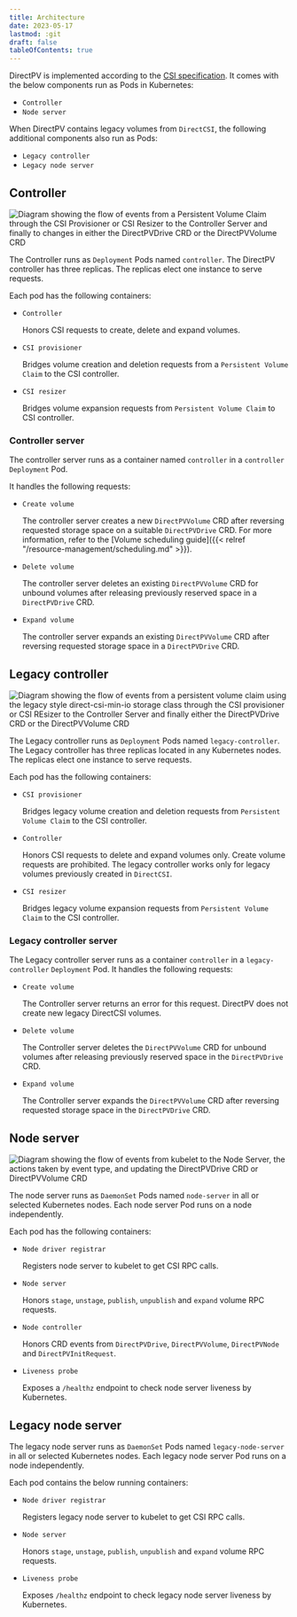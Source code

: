```yaml
---
title: Architecture
date: 2023-05-17
lastmod: :git
draft: false
tableOfContents: true
---
```


DirectPV is implemented according to the [CSI specification](https://github.com/container-storage-interface/spec/blob/master/spec.md). 
It comes with the below components run as Pods in Kubernetes:
* `Controller`
* `Node server`

When DirectPV contains legacy volumes from `DirectCSI`, the following additional components also run as Pods:
* `Legacy controller `
* `Legacy node server`

## Controller

![Diagram showing the flow of events from a Persistent Volume Claim through the CSI Provisioner or CSI Resizer to the Controller Server and finally to changes in either the DirectPVDrive CRD or the DirectPVVolume CRD](../PVC-events.png)

The Controller runs as `Deployment` Pods named `controller`.
The DirectPV controller has three replicas.
The replicas elect one instance to serve requests. 

Each pod has the following containers:

* `Controller` 
 
  Honors CSI requests to create, delete and expand volumes.

* `CSI provisioner`

  Bridges volume creation and deletion requests from a `Persistent Volume Claim` to the CSI controller.

* `CSI resizer` 
 
  Bridges volume expansion requests from `Persistent Volume Claim` to CSI controller.

### Controller server

The controller server runs as a container named `controller` in a `controller` `Deployment` Pod. 

It handles the following requests:

* `Create volume`

  The controller server creates a new `DirectPVVolume` CRD after reversing requested storage space on a suitable `DirectPVDrive` CRD. 
  For more information, refer to the [Volume scheduling guide]({{< relref "/resource-management/scheduling.md" >}}).

* `Delete volume`
  
  The controller server deletes an existing `DirectPVVolume` CRD for unbound volumes after releasing previously reserved space in a  `DirectPVDrive` CRD.

* `Expand volume`
 
  The controller server expands an existing `DirectPVVolume` CRD after reversing requested storage space in a `DirectPVDrive` CRD.

## Legacy controller

![Diagram showing the flow of events from a persistent volume claim using the legacy style direct-csi-min-io storage class through the CSI provisioner or CSI REsizer to the Controller Server and finally either the DirectPVDrive CRD or the DirectPVVolume CRD](../legacy-pvc-events.png)

The Legacy controller runs as `Deployment` Pods named `legacy-controller`.
The Legacy controller has three replicas located in any Kubernetes nodes. 
The replicas elect one instance to serve requests. 

Each pod has the following containers:

* `CSI provisioner`
 
  Bridges legacy volume creation and deletion requests from `Persistent Volume Claim` to the CSI controller.

* `Controller` 
 
  Honors CSI requests to delete and expand volumes only. 
  Create volume requests are prohibited. 
  The legacy controller works only for legacy volumes previously created in `DirectCSI`.

* `CSI resizer`
 
  Bridges legacy volume expansion requests from `Persistent Volume Claim` to the CSI controller.

### Legacy controller server

The Legacy controller server runs as a container `controller` in a `legacy-controller` `Deployment` Pod. 
It handles the following requests:

* `Create volume` 
 
  The Controller server returns an error for this request. 
  DirectPV does not create new legacy DirectCSI volumes.

* `Delete volume`
 
  The Controller server deletes the `DirectPVVolume` CRD for unbound volumes after releasing previously reserved space in the `DirectPVDrive` CRD.

* `Expand volume`
 
  The Controller server expands the `DirectPVVolume` CRD after reversing requested storage space in the `DirectPVDrive` CRD.

## Node server

![Diagram showing the flow of events from kubelet to the Node Server, the actions taken by event type, and updating the DirectPVDrive CRD or DirectPVVolume CRD](../node-server.png)

The node server runs as `DaemonSet` Pods named `node-server` in all or selected Kubernetes nodes. 
Each node server Pod runs on a node independently. 

Each pod has the following containers:

* `Node driver registrar` 
 
  Registers node server to kubelet to get CSI RPC calls.

* `Node server` 
 
  Honors `stage`, `unstage`, `publish`, `unpublish` and `expand` volume RPC requests.

* `Node controller` 
 
  Honors CRD events from `DirectPVDrive`, `DirectPVVolume`, `DirectPVNode` and `DirectPVInitRequest`.

* `Liveness probe` 
 
  Exposes a `/healthz` endpoint to check node server liveness by Kubernetes.

## Legacy node server

The legacy node server runs as `DaemonSet` Pods named `legacy-node-server` in all or selected Kubernetes nodes. 
Each legacy node server Pod runs on a node independently. 

Each pod contains the below running containers:

* `Node driver registrar` 
 
  Registers legacy node server to kubelet to get CSI RPC calls.

* `Node server` 
 
  Honors `stage`, `unstage`, `publish`, `unpublish` and `expand` volume RPC requests.

* `Liveness probe` 
 
  Exposes `/healthz` endpoint to check legacy node server liveness by Kubernetes.


<!--

*****************

## Components

DirectPV has 5 components:

1. **CSI Driver**
   Mounts or unmounts provisioned volumes
2. **CSI Controller**
   Schedules and detaches volumes on nodes 
3. **Drive Controller**
   Formats and manages drive lifecycle
4. **Volume Controller**
   Manages volume lifecycle
5. **Drive Discovery** 
   Discovers drives and monitors their status on nodes

These components run on two pods in the Kubernetes environment:

1. **DirectPV Node Driver DaemonSet**
   Contains the CSI Driver, Driver Controller, Volume Controller, and Drive Discovery as a [daemonset](https://kubernetes.io/docs/concepts/workloads/controllers/daemonset/)
2. **DirectPV Central Controller**
   Runs the CSI Controller as a [deployment](https://kubernetes.io/docs/concepts/workloads/controllers/deployment/)

## Scalability

The Node Driver DaemonSet runs on each node, performing only operations specific to its node.

The Central Controller deployment should scale up as the number of drives managed by DirectPV increases. 
By default, DirectPV runs 3 replicas of the Central Controller. 
As a general guideline for high scale performance, have as many Central Controller replicas as you have etcd nodes.

## Availability

If a node's Node Driver DaemonSet is down, then volume mounting, unmounting, formatting and cleanup cannot proceed for volumes and drives on that node. 
In order to restore operations, restore the Node Driver DaemonSet to running status.

If the Central Controller deployment is down, then volume scheduling and deletion cannot proceed for any volume or drives throughout the entire DirectPV cluster. 
To restore operations, bring the Central Controller to running status.

## Security

For information on security in DirectPV, see the [security policy on GitHub](https://github.com/minio/directpv/security/policy).

## Node Driver

The Node Driver runs on every node in the `directpv` namespace as a [daemonset](https://kubernetes.io/docs/concepts/workloads/controllers/daemonset/). 
Each pod consists of four containers for the CSI Driver, Driver Controller, Volume Controller, and Drive Discovery.

### Node Driver Registrar

The Node Driver Registrar works as a Kubernetes CSI sidecar container to register the `directpv` CSI driver with [kubelet](https://kubernetes.io/docs/reference/command-line-tools-reference/kubelet/). 
This registration is necessary for kubelet to issue CSI Remote Procedure Calls (RPCs) like `NodeGetInfo`, `NodeStageVolume`, `NodePublishVolume` to the corresponding nodes.

For more details, please refer to [node driver registrar](https://github.com/kubernetes-csi/node-driver-registrar) in the Kubernetes repository.

### Livenessprobe

This Kubernetes CSI sidecar container exposes an HTTP `/healthz` endpoint as a liveness hook. 
Kubernetes uses this endpoint to perform CSI Driver liveness checks.

For more details, see the [Kubernetes CSI repository on livenessprobe](https://github.com/kubernetes-csi/livenessprobe)

### Dynamic Drive Discovery

DirectPV utilizes the Dynamic Drive Discovery container to discover and manage drives in the node.
Enable this container by using the `--dynamic-drive-handler` flag.

The Dynamic Drive Discovery container monitors the `/run/data/udev/` directory and dynamically listens for [udev](https://en.wikipedia.org/wiki/Udev) events for any uevents that add, change or remove drives. 
Apart from dynamically listening, the container also periodically checks and syncs the drive states.

DirectPV creates a `directcsidrive` object when it detects a new device during sync or in response to an `Add` uevent. 
For any change, the `directcsidrive` object syncs to match the local state. 
A drive in either an `inuse` or `ready` state gets corrupted or lost, the `directcsidrive` object tags the drive with an error condition. 
A drive with a state of `Available` or `Unavailable` becomes lost, the `directcsidrive` object deletes the drive.

### DirectPV

This container acts as a node plugin and implements the following node service Remote Procedure Calls (RPCs).

- [NodeGetInfo](https://github.com/container-storage-interface/spec/blob/master/spec.md#nodegetinfo)
- [NodeGetCapabilities](https://github.com/container-storage-interface/spec/blob/master/spec.md#nodegetinfoNodeGetCapabilities)
- [NodeGetVolumeStats](https://github.com/container-storage-interface/spec/blob/master/spec.md#nodegetvolumestats)
- [NodeStageVolume](https://github.com/container-storage-interface/spec/blob/master/spec.md#nodestagevolume)
- [NodePublishVolume](https://github.com/container-storage-interface/spec/blob/master/spec.md#nodepublishvolume)
- [NodeUnstageVolume](https://github.com/container-storage-interface/spec/blob/master/spec.md#nodeunstagevolume)
- [NodeUnpublishVolume](https://github.com/container-storage-interface/spec/blob/master/spec.md#nodeunpublishvolume)

This container performs bind-mounting and unmounting of volumes on the responding nodes. 
For details on the lifecycle of a volume, refer to the [CSI spec](https://github.com/container-storage-interface/spec/blob/master/spec.md#volume-lifecycle).

The DirectPV container also provides drive and volume controllers, as detailed below.

{{< admonition title="Volume Monitoring" type="note" >}}
For information on monitoring DirectPV volumes, see [metrics]({{< relref "concepts/metrics.md" >}}).
{{< /admonition >}}

### Drive Controller

The Drive Controller manages the `directpvdrives` object lifecycle by actively listening for drive object (post-hook) events like `Add`, `Update` and `Delete`.

The Drive Controller performs the following actions:

- Formatting a drive

  When the drive object has `.Spec.RequestedFormat` set, the drive controller formats the drive.
  To set `.Spec.RequestedFormat`, run `kubectl directpv drives format`.

- Releasing a drive

  The Drive Controller releases an `Ready` drive when the `.Status.DriveStatus` indicates `Released`.
  This action changes the status of the drive from `Ready` to `Available`.

  To set `.Status.DriveStatus` to `Released`, run `kubectl directpv drives release` on a drive in `Ready` status.

- Checking the primary mount of the drive

  Drive controller also checks for the primary drive mounts. 
  The Drive Controller remounts drives with correct mount points and mount options in the following situations:

  - An `InUse` or `Ready` drive is not mounted
  - If an `InUse` or `Ready` drive has unexpected mount options
  
- Tagging the lost drives

  When the Drive Controller cannot locate a drive on the host, the Drive Controller tags the drive as `lost` with an error message attached to the drive object and its respective volume objects.

Overall, the Drive Controller validates and tries to sync the host state of the drive to match the expected state of the drive. 
For example, it mounts the `Ready` and `InUse` drives if their primary mount is not present in the host.

### Volume Controller

The Volume Controller manages the `directpvvolumes` object lifecycle by actively listening for volume object (post-hook) events like `Add`, `Update` and `Delete`. 

The volume controller is responsible for the following:

- Releasing/Purging deleted volumes and free-ing up its space on the drive

  When an action deletes or purges a volume (PVC deletion or using the `kubectl directpv drives purge` command), the corresponding volume object changes to a terminating state with a deletion timestamp set on it. 
  The volume controller looks for deleted volume objects and releases them by freeing up the disk space and unsetting the finalizers.

## Central Controller

The Central Controller runs as a deployment in the `directpv` namespace with a default replica count or `3`.

{{< admonition type="note" >}}
The Central Controller does not do any device level interactions in the host.
{{< /admonition >}}


Each pod consist of two containers.

1. CSI Provisioner
2. DirectPV

### CSI Provisioner

The CSI Provisioner is a Kubernetes CSI sidecar container responsible for sending volume provisioning (`CreateVolume`) and volume deletion (`DeleteVolume`) requests to CSI drivers.

For more details, please refer to the Kubernetes CSI documentation on [external provisioner](https://github.com/kubernetes-csi/external-provisioner).

### DirectPV

The DirectPV container acts as a central controller and implements the following RPCs

- [CreateVolume](https://github.com/container-storage-interface/spec/blob/master/spec.md#createvolume)
- [DeleteVolume](https://github.com/container-storage-interface/spec/blob/master/spec.md#deletevolume)

The DirectPV container selects a suitable drive for a volume scheduling request. 
The [selection algorithm]({{< relref "/resource-management/scheduling.md#drive-selection" >}}) looks for range and topology specifications provided in the `CreateVolume` request and selects a drive based on its free capacity.

{{< admonition type="note" >}}
The `kube-scheduler` maintains responsibility for selecting a node for a pod.
The Central Controller only selects a suitable drive in the requested node based on the specifications provided in the `CreateVolume` request.
{{< /admonition >}}

-->